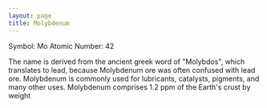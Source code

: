 ```yaml
---
layout: page
title: Molybdenum
---
```


Symbol: Mo
Atomic Number: 42

The name is derived from the ancient greek word of "Molybdos", which translates to lead, because Molybdenum ore was often confused with lead ore.
Molybdenum is commonly used for lubricants, catalysts, pigments, and many other uses.
Molybdenum comprises 1.2 ppm of the Earth's crust by weight